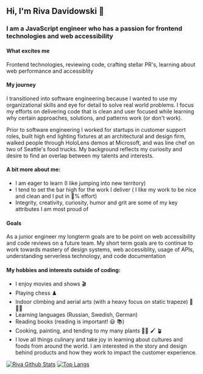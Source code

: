 ## Hi, I'm Riva Davidowski :wave:

### I am a JavaScript engineer who has a passion for frontend technologies and web accessibility

#### What excites me

Frontend technologies, reviewing code, crafting stellar PR's, learning about web performance and accessiblity

#### My journey
I transitioned into software engineering because I wanted to use my organizational skills and eye for detail to solve real world problems.  I focus my efforts on delivering code that is clean and user focused while learning why certain approaches, solutions, and patterns work (or don't work).

Prior to software engineering I worked for startups in customer support roles, built high end lighting fixtures at an architectural and design firm, walked people through HoloLens demos at Microsoft, and was line chef on two of Seattle's food trucks. My background reflects my curiosity and desire to find an overlap between my talents and interests.

#### A bit more about me:
  - I am eager to learn (I like jumping into new territory)
  - I tend to set the bar high for the work I deliver ( I like my work to be nice and clean and I put in :100:% effort)
  - Integrity, creativity, curiosity, humor and grit are some of my key attributes I am most proud of


#### Goals

As a junior engineer my longterm goals are to be point on web accessibility and code reviews on a future team. My short term goals are to continue to work towards mastery of design systems, web accessiblity, usage of APIs, understanding serverless technology, and code documentation

#### My hobbies and interests outside of coding:
   - I enjoy movies and shows :clapper:	
   - Playing chess :chess_pawn:	
   - Indoor climbing and aerial arts (with a heavy focus on static trapeze) :circus_tent:	 :climbing_woman:
   - Learning languages (Russian, Swedish, German) 
   - Reading books (reading is important! :smiley: :books:) 
   - Cooking, painting, and tending to my many plants :woman_cook:	:paintbrush:	:potted_plant:	
   - I love all things culinary and take joy in learning about cultures and foods from around the world. I am interested in the story and design behind products and how they work to impact the customer experience.

[![Riva Github Stats](https://github-readme-stats.vercel.app/api?username=rivad2&show_icons=true&theme=gotham)](https://github.com/anuraghazra/github-readme-stats)
[![Top Langs](https://github-readme-stats.vercel.app/api/top-langs/?username=rivad2&layout=compact)](https://github.com/rivad2/github-readme-stats)

